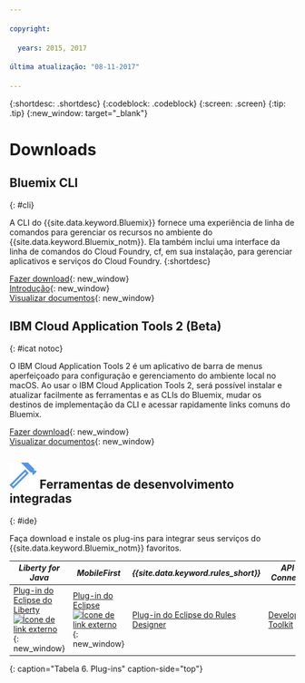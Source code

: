 ```yaml
---

copyright:

  years: 2015, 2017

última atualização: "08-11-2017"

---
```


{:shortdesc: .shortdesc}
{:codeblock: .codeblock}
{:screen: .screen}
{:tip: .tip}
{:new_window: target="_blank"}

# Downloads 

## Bluemix CLI
{: #cli}

A CLI do {{site.data.keyword.Bluemix}} fornece uma experiência de linha de comandos para gerenciar os recursos no ambiente do {{site.data.keyword.Bluemix_notm}}. Ela também inclui uma interface da linha de comandos do Cloud Foundry, cf, em sua instalação, para gerenciar aplicativos e serviços do Cloud Foundry.
{:shortdesc}

[Fazer download](/docs/cli/reference/bluemix_cli/all_versions.html){: new_window} <br>
[Introdução](/docs/cli/reference/bluemix_cli/get_started.html){: new_window} <br>
[Visualizar documentos](/docs/cli/reference/bluemix_cli/bx_cli.html){: new_window} <br>


## IBM Cloud Application Tools 2 (Beta)
{: #icat notoc}

O IBM Cloud Application Tools 2 é um aplicativo de barra de menus aperfeiçoado para configuração e gerenciamento do ambiente local no macOS. Ao usar o IBM Cloud Application Tools 2, será possível instalar e atualizar facilmente as ferramentas e as CLIs do Bluemix, mudar os destinos de implementação da CLI e acessar rapidamente links comuns do Bluemix.

[Fazer download](http://ibm.biz/icat-2-download){: new_window} <br>
[Visualizar documentos](/docs/cli/icat.html){: new_window} <br>


## ![](./images/Integrated_Dev_Tools.svg) Ferramentas de desenvolvimento integradas
{: #ide}

Faça download e instale os plug-ins para integrar seus serviços do {{site.data.keyword.Bluemix_notm}} favoritos.

| *Liberty for Java* | *MobileFirst* | *{{site.data.keyword.rules_short}}* | *API Connect* | *Eclipse Tools for {{site.data.keyword.Bluemix_notm}}* |
|----------|----------|----------|----------|----------|
| [Plug-in do Eclipse do Liberty ![Ícone de link externo](../icons/launch-glyph.svg)](https://developer.ibm.com/wasdev/downloads/liberty-profile-using-eclipse/){: new_window} | [Plug-in do Eclipse ![Ícone de link externo](../icons/launch-glyph.svg)](https://marketplace.eclipse.org/content/ibm-mobilefirst-platform-studio){: new_window} | [Plug-in do Eclipse do Rules Designer](../services/rules/index.html#rulov002) | [Developer Toolkit](/docs/services/apiconnect/apic_003.html#apic_001 ) | [Plug-in do Eclipse do {{site.data.keyword.Bluemix_notm}}](/docs/manageapps/eclipsetools/eclipsetools.html) |
{: caption="Tabela 6. Plug-ins" caption-side="top"}
